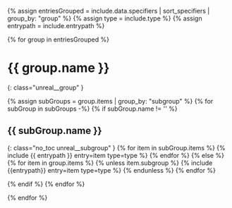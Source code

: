 {% assign entriesGrouped = include.data.specifiers | sort_specifiers | group_by: "group" %}
{% assign type = include.type %}
{% assign entrypath = include.entrypath %}

<div class="unreal__outer" markdown="1">

{% for group in entriesGrouped %}
# {{ group.name }}
{: class="unreal__group" }

{% assign subGroups = group.items | group_by: "subgroup" %}
{% for subGroup in subGroups -%}
{% if subGroup.name != '' %}
## {{ subGroup.name }}
{: class="no_toc unreal__subgroup" }
{% for item in subGroup.items %}
{% include {{ entrypath }} entry=item type=type %}
{% endfor %}
{% else %}
{% for item in group.items %}
{% unless item.subgroup %}
{% include {{entrypath}} entry=item type=type %}
{% endunless %}
{% endfor %}

{% endif %}
{% endfor %}

{% endfor %}

</div>
